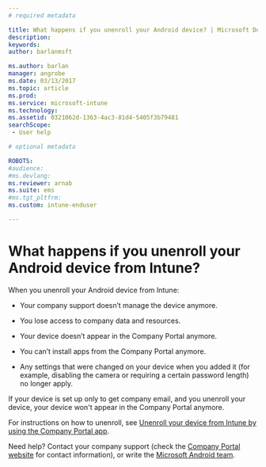 ```yaml
---
# required metadata

title: What happens if you unenroll your Android device? | Microsoft Docs
description:
keywords:
author: barlanmsft
ms.author: barlan
manager: angrobe
ms.date: 03/13/2017
ms.topic: article
ms.prod:
ms.service: microsoft-intune
ms.technology:
ms.assetid: 0321062d-1363-4ac3-81d4-5405f3b79481searchScope: - User help

# optional metadata

ROBOTS:  
#audience:
#ms.devlang:
ms.reviewer: arnab
ms.suite: ems
#ms.tgt_pltfrm:
ms.custom: intune-enduser

---
```


# What happens if you unenroll your Android device from Intune?

When you unenroll your Android device from Intune:

-   Your company support doesn’t manage the device anymore.

-	You lose access to company data and resources.

-   Your device doesn’t appear in the Company Portal anymore.

-   You can’t install apps from the Company Portal anymore.

-   Any settings that were changed on your device when you added it (for example, disabling the camera or requiring a certain password length) no longer apply.

If your device is set up only to get company email, and you unenroll your device, your device won't appear in the Company Portal anymore.

For instructions on how to unenroll, see [Unenroll your device from Intune by using the Company Portal app](unenroll-your-device-from-intune-android.md).

Need help? Contact your company support (check the [Company Portal website](https://portal.manage.microsoft.com) for contact information), or write the <a href="mailto:wintunedroidfbk@microsoft.com?subject=I have questions about unenrolling my Android device&body=Describe the issue you're experiencing here.">Microsoft Android team</a>.
